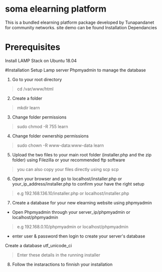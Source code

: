 # soma elearning platform 
This is a bundled elearning platform package developed by Tunapandanet for community networks.
site demo can be found <here>
Installation 
Dependancies 
# Prerequisites 

Install LAMP Stack on Ubuntu 18.04

#Installation
Setup Lamp server
Phpmyadmin to manage the database 
1. Go to your root directory
>cd /var/www/html

2. Create a folder <your elearning learn site name>
>mkdir learn

3. Change folder permissions
> sudo chmod -R 755 learn

4. Change folder ownership permissions
 > sudo chown -R www-data:www-data learn
5. Upload the two files to your main root folder (installer.php and the zip folder) using Filezilla or your recommended ftp software
> you can also copy your files directly using scp 
  scp 

6. Open your browser and go to localhost/installer.php or your_ip_address/installer.php to confirm your have the right setup 
> e.g 192.168.136.10/installer.php or localhost/installer.php

7. Create a database for your new elearning website using phpmyadmin  
  - Open Phpmyadmin through your server_ip/phpmyadmin or localhost/phpmyadmin 
  > e.g 192.168.0.10/phpmyadmin or localhost/phpmyadmin
  - enter user & password then login to create your server's database
  
  Create a database
  utf_unicode_ci
  > Enter these details in the running installer
8. Follow the instaractions to finnish your installation
